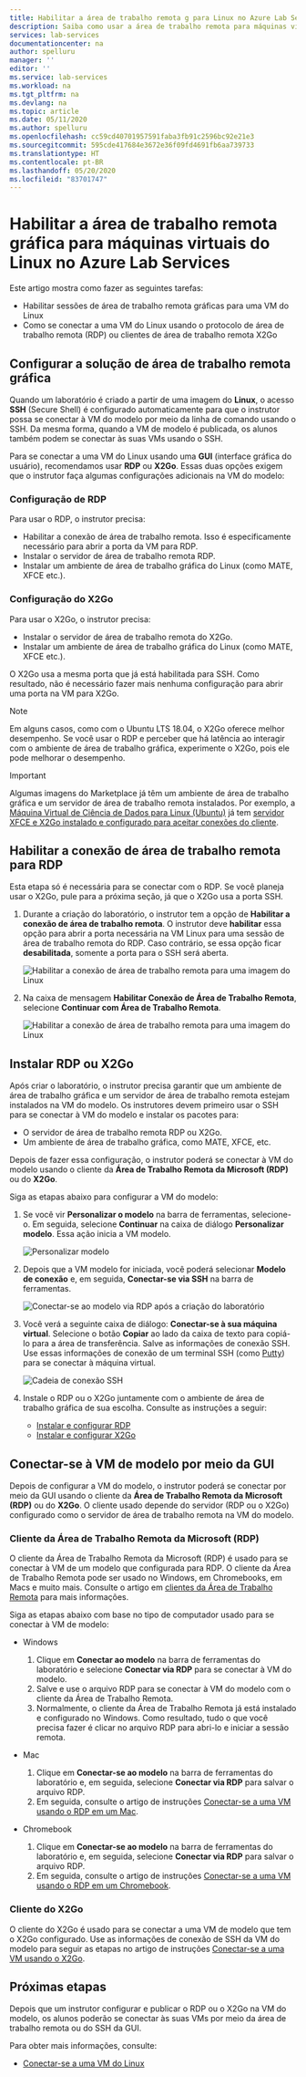 ```yaml
---
title: Habilitar a área de trabalho remota g para Linux no Azure Lab Services | Microsoft Docs
description: Saiba como usar a área de trabalho remota para máquinas virtuais do Linux em um laboratório no Azure Lab Services.
services: lab-services
documentationcenter: na
author: spelluru
manager: ''
editor: ''
ms.service: lab-services
ms.workload: na
ms.tgt_pltfrm: na
ms.devlang: na
ms.topic: article
ms.date: 05/11/2020
ms.author: spelluru
ms.openlocfilehash: cc59cd40701957591faba3fb91c2596bc92e21e3
ms.sourcegitcommit: 595cde417684e3672e36f09fd4691fb6aa739733
ms.translationtype: HT
ms.contentlocale: pt-BR
ms.lasthandoff: 05/20/2020
ms.locfileid: "83701747"
---
```

# <a name="enable-graphical-remote-desktop-for-linux-virtual-machines-in-azure-lab-services"></a>Habilitar a área de trabalho remota gráfica para máquinas virtuais do Linux no Azure Lab Services
Este artigo mostra como fazer as seguintes tarefas:

- Habilitar sessões de área de trabalho remota gráficas para uma VM do Linux
- Como se conectar a uma VM do Linux usando o protocolo de área de trabalho remota (RDP) ou clientes de área de trabalho remota X2Go

## <a name="set-up-graphical-remote-desktop-solution"></a>Configurar a solução de área de trabalho remota gráfica
Quando um laboratório é criado a partir de uma imagem do **Linux**, o acesso **SSH** (Secure Shell) é configurado automaticamente para que o instrutor possa se conectar à VM do modelo por meio da linha de comando usando o SSH.  Da mesma forma, quando a VM de modelo é publicada, os alunos também podem se conectar às suas VMs usando o SSH.

Para se conectar a uma VM do Linux usando uma **GUI** (interface gráfica do usuário), recomendamos usar **RDP** ou **X2Go**.  Essas duas opções exigem que o instrutor faça algumas configurações adicionais na VM do modelo:

### <a name="rdp-setup"></a>Configuração de RDP
Para usar o RDP, o instrutor precisa:
  - Habilitar a conexão de área de trabalho remota. Isso é especificamente necessário para abrir a porta da VM para RDP.
  - Instalar o servidor de área de trabalho remota RDP.
  - Instalar um ambiente de área de trabalho gráfica do Linux (como MATE, XFCE etc.).

### <a name="x2go-setup"></a>Configuração do X2Go
Para usar o X2Go, o instrutor precisa:
- Instalar o servidor de área de trabalho remota do X2Go.
- Instalar um ambiente de área de trabalho gráfica do Linux (como MATE, XFCE etc.).

O X2Go usa a mesma porta que já está habilitada para SSH.  Como resultado, não é necessário fazer mais nenhuma configuração para abrir uma porta na VM para X2Go.

> [!NOTE]
> Em alguns casos, como com o Ubuntu LTS 18.04, o X2Go oferece melhor desempenho.  Se você usar o RDP e perceber que há latência ao interagir com o ambiente de área de trabalho gráfica, experimente o X2Go, pois ele pode melhorar o desempenho.

> [!IMPORTANT]
>  Algumas imagens do Marketplace já têm um ambiente de área de trabalho gráfica e um servidor de área de trabalho remota instalados.  Por exemplo, a [Máquina Virtual de Ciência de Dados para Linux (Ubuntu)](https://azuremarketplace.microsoft.com/marketplace/apps/microsoft-dsvm.ubuntu-1804) já tem [servidor XFCE e X2Go instalado e configurado para aceitar conexões do cliente](https://docs.microsoft.com/azure/machine-learning/data-science-virtual-machine/dsvm-ubuntu-intro#x2go).

## <a name="enable-remote-desktop-connection-for-rdp"></a>Habilitar a conexão de área de trabalho remota para RDP

Esta etapa só é necessária para se conectar com o RDP.  Se você planeja usar o X2Go, pule para a próxima seção, já que o X2Go usa a porta SSH.

1.  Durante a criação do laboratório, o instrutor tem a opção de **Habilitar a conexão de área de trabalho remota**.  O instrutor deve **habilitar** essa opção para abrir a porta necessária na VM Linux para uma sessão de área de trabalho remota do RDP.  Caso contrário, se essa opção ficar **desabilitada**, somente a porta para o SSH será aberta.
  
    ![Habilitar a conexão de área de trabalho remota para uma imagem do Linux](../media/how-to-enable-remote-desktop-linux/enable-rdp-option.png)

2. Na caixa de mensagem **Habilitar Conexão de Área de Trabalho Remota**, selecione **Continuar com Área de Trabalho Remota**. 

    ![Habilitar a conexão de área de trabalho remota para uma imagem do Linux](../media/how-to-enable-remote-desktop-linux/enabling-remote-desktop-connection-dialog.png)

## <a name="install-rdp-or-x2go"></a>Instalar RDP ou X2Go

Após criar o laboratório, o instrutor precisa garantir que um ambiente de área de trabalho gráfica e um servidor de área de trabalho remota estejam instalados na VM do modelo.  Os instrutores devem primeiro usar o SSH para se conectar à VM do modelo e instalar os pacotes para:
- O servidor de área de trabalho remota RDP ou X2Go.
- Um ambiente de área de trabalho gráfica, como MATE, XFCE, etc.

Depois de fazer essa configuração, o instrutor poderá se conectar à VM do modelo usando o cliente da **Área de Trabalho Remota da Microsoft (RDP)** ou do **X2Go**.

Siga as etapas abaixo para configurar a VM do modelo:

1. Se você vir **Personalizar o modelo** na barra de ferramentas, selecione-o. Em seguida, selecione **Continuar** na caixa de diálogo **Personalizar modelo**. Essa ação inicia a VM modelo.  

    ![Personalizar modelo](../media/how-to-enable-remote-desktop-linux/customize-template.png)
1. Depois que a VM modelo for iniciada, você poderá selecionar **Modelo de conexão** e, em seguida, **Conectar-se via SSH** na barra de ferramentas. 

    ![Conectar-se ao modelo via RDP após a criação do laboratório](../media/how-to-enable-remote-desktop-linux/rdp-after-lab-creation.png) 
1. Você verá a seguinte caixa de diálogo: **Conectar-se à sua máquina virtual**. Selecione o botão **Copiar** ao lado da caixa de texto para copiá-lo para a área de transferência. Salve as informações de conexão SSH. Use essas informações de conexão de um terminal SSH (como [Putty](https://www.putty.org/)) para se conectar à máquina virtual.
 
    ![Cadeia de conexão SSH](../media/how-to-enable-remote-desktop-linux/ssh-connection-string.png)

4. Instale o RDP ou o X2Go juntamente com o ambiente de área de trabalho gráfica de sua escolha.  Consulte as instruções a seguir:
    - [Instalar e configurar RDP](https://docs.microsoft.com/azure/virtual-machines/linux/use-remote-desktop)
    - [Instalar e configurar X2Go](https://github.com/Azure/azure-devtestlab/tree/master/samples/ClassroomLabs/Scripts/X2GoRemoteDesktop)

## <a name="connect-to-the-template-vm-via-the-gui"></a>Conectar-se à VM de modelo por meio da GUI

Depois de configurar a VM do modelo, o instrutor poderá se conectar por meio da GUI usando o cliente da **Área de Trabalho Remota da Microsoft (RDP)** ou do **X2Go**.  O cliente usado depende do servidor (RDP ou o X2Go) configurado como o servidor de área de trabalho remota na VM do modelo.  

### <a name="microsoft-remote-desktop-rdp-client"></a>Cliente da Área de Trabalho Remota da Microsoft (RDP)

O cliente da Área de Trabalho Remota da Microsoft (RDP) é usado para se conectar à VM de um modelo que configurada para RDP.  O cliente da Área de Trabalho Remota pode ser usado no Windows, em Chromebooks, em Macs e muito mais.  Consulte o artigo em [clientes da Área de Trabalho Remota](https://docs.microsoft.com/windows-server/remote/remote-desktop-services/clients/remote-desktop-clients) para mais informações.

Siga as etapas abaixo com base no tipo de computador usado para se conectar à VM de modelo:

- Windows
  1. Clique em **Conectar ao modelo** na barra de ferramentas do laboratório e selecione **Conectar via RDP** para se conectar à VM do modelo. 
  1. Salve e use o arquivo RDP para se conectar à VM do modelo com o cliente da Área de Trabalho Remota. 
  1. Normalmente, o cliente da Área de Trabalho Remota já está instalado e configurado no Windows.  Como resultado, tudo o que você precisa fazer é clicar no arquivo RDP para abri-lo e iniciar a sessão remota.

- Mac
  1. Clique em **Conectar-se ao modelo** na barra de ferramentas do laboratório e, em seguida, selecione **Conectar via RDP** para salvar o arquivo RDP.  
  1. Em seguida, consulte o artigo de instruções [Conectar-se a uma VM usando o RDP em um Mac](connect-virtual-machine-mac-remote-desktop.md).

- Chromebook
  1. Clique em **Conectar-se ao modelo** na barra de ferramentas do laboratório e, em seguida, selecione **Conectar via RDP** para salvar o arquivo RDP.  
  1. Em seguida, consulte o artigo de instruções [Conectar-se a uma VM usando o RDP em um Chromebook](connect-virtual-machine-chromebook-remote-desktop.md).

### <a name="x2go-client"></a>Cliente do X2Go

O cliente do X2Go é usado para se conectar a uma VM de modelo que tem o X2Go configurado.  Use as informações de conexão de SSH da VM do modelo para seguir as etapas no artigo de instruções [Conectar-se a uma VM usando o X2Go](how-to-use-remote-desktop-linux-student.md#connect-to-the-student-vm-using-x2go).

## <a name="next-steps"></a>Próximas etapas
Depois que um instrutor configurar e publicar o RDP ou o X2Go na VM do modelo, os alunos poderão se conectar às suas VMs por meio da área de trabalho remota ou do SSH da GUI.

Para obter mais informações, consulte:
 - [Conectar-se a uma VM do Linux](how-to-use-remote-desktop-linux-student.md)
